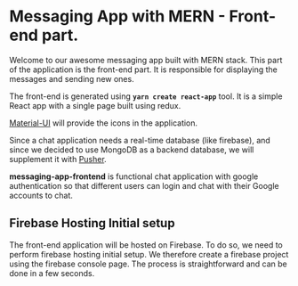 # Messaging App with MERN - Front-end part.

Welcome to our awesome messaging app built with MERN stack. This part of the application is the front-end part. It is responsible for displaying the messages and sending new ones.

The front-end is generated using **`yarn create react-app`** tool. It is a simple React app with a single page built using redux.

[Material-UI](https://mui.com) will provide the icons in the application.

Since a chat application needs a real-time database (like firebase), and since we decided to use MongoDB as a backend database, we will supplement it with [Pusher](https://pusher.com/).

**messaging-app-frontend** is functional chat application with google authentication so that different users can login and chat with their Google accounts to chat.

## Firebase Hosting Initial setup

The front-end application will be hosted on Firebase. To do so, we need to perform firebase hosting initial setup. We therefore create a firebase project using the firebase console page. The process is straightforward and can be done in a few seconds.

